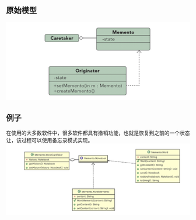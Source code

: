 ## 原始模型
![hh](https://github.com/ICDI0906/Design-Pattern/blob/master/src/Memento/img/origin.png)
## 例子
在使用的大多数软件中，很多软件都具有撤销功能，也就是恢复到之前的一个状态让，该过程可以使用备忘录模式实现。
![hh](https://github.com/ICDI0906/Design-Pattern/blob/master/src/Memento/img/example.png)
